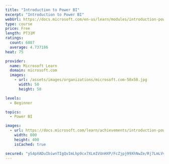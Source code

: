 ```yaml
---
title: "Introduction to Power BI"
excerpt: "Introduction to Power BI"
webUrl: https://docs.microsoft.com/en-us/learn/modules/introduction-power-bi/
type: course
price: Free
length: PT31M
ratings:
  count: 6887
  average: 4.737186
heat: 75

provider:
  name: Microsoft Learn
  domain: microsoft.com
  images:
    - url: /assets/images/organizations/microsoft.com-50x50.jpg
      width: 50
      height: 50

levels:
  - Beginner

topics:
  - Power BI

images:
  - url: https://docs.microsoft.com/learn/achievements/introduction-power-bi-social.png
    width: 800
    height: 400
    isCached: true

secured: "yS4pXADuIbiwnTIgQvImLhp9cx7XLmIVUnHXP/FcZjpj99XhNwZe/Rj7LmLVvyROZn0Mku82aaizcbkiDQKVcfy1k/Ap118UZj2XDnPYSJFNQB7oHmksRfglKGNDQESs7Ftt6wsQMDIMEHbLjCdkAlitb0XX5olI2JnjoPUBozlbyyaEiJR1sTaB4zjmgR7sEgnwbF6WDJCLCdMfFL7pZTqOQiAZlz2BaKDCq6Pa0mCdDjvOKFbcgP4F1l8KjV9oBqKEAXI96560RLJ1sDl9lbTl3b9S+iwEaNuGcmyKWQfZwwZaAOQDSnpbPqtMHICeh1XYkcSti21ht3rMjI3rt2F+7wWWqhvbMSURx3QRTktQd6+8nmb90IPtTJocycjzlWXRSBlo3HymRcSk0NKgCAOXa3/eTIeIbZb55uHdIA0=;qefzoYfQS64ttCR8vjA4vA=="
---
```


